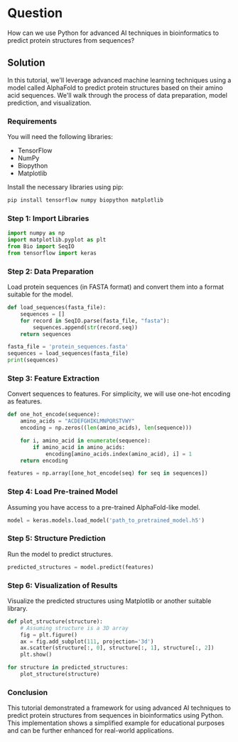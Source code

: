 # Question  
How can we use Python for advanced AI techniques in bioinformatics to predict protein structures from sequences?

## Solution

In this tutorial, we'll leverage advanced machine learning techniques using a model called AlphaFold to predict protein structures based on their amino acid sequences. We'll walk through the process of data preparation, model prediction, and visualization.

### Requirements

You will need the following libraries:

- TensorFlow
- NumPy
- Biopython
- Matplotlib

Install the necessary libraries using pip:

```bash
pip install tensorflow numpy biopython matplotlib
```

### Step 1: Import Libraries

```python
import numpy as np
import matplotlib.pyplot as plt
from Bio import SeqIO
from tensorflow import keras
```

### Step 2: Data Preparation

Load protein sequences (in FASTA format) and convert them into a format suitable for the model.

```python
def load_sequences(fasta_file):
    sequences = []
    for record in SeqIO.parse(fasta_file, "fasta"):
        sequences.append(str(record.seq))
    return sequences

fasta_file = 'protein_sequences.fasta'
sequences = load_sequences(fasta_file)
print(sequences)
```

### Step 3: Feature Extraction

Convert sequences to features. For simplicity, we will use one-hot encoding as features.

```python
def one_hot_encode(sequence):
    amino_acids = "ACDEFGHIKLMNPQRSTVWY"
    encoding = np.zeros((len(amino_acids), len(sequence)))

    for i, amino_acid in enumerate(sequence):
        if amino_acid in amino_acids:
            encoding[amino_acids.index(amino_acid), i] = 1
    return encoding

features = np.array([one_hot_encode(seq) for seq in sequences])
```

### Step 4: Load Pre-trained Model

Assuming you have access to a pre-trained AlphaFold-like model.

```python
model = keras.models.load_model('path_to_pretrained_model.h5')
```

### Step 5: Structure Prediction

Run the model to predict structures.

```python
predicted_structures = model.predict(features)
```

### Step 6: Visualization of Results

Visualize the predicted structures using Matplotlib or another suitable library.

```python
def plot_structure(structure):
    # Assuming structure is a 3D array
    fig = plt.figure()
    ax = fig.add_subplot(111, projection='3d')
    ax.scatter(structure[:, 0], structure[:, 1], structure[:, 2])
    plt.show()

for structure in predicted_structures:
    plot_structure(structure)
```

### Conclusion

This tutorial demonstrated a framework for using advanced AI techniques to predict protein structures from sequences in bioinformatics using Python. This implementation shows a simplified example for educational purposes and can be further enhanced for real-world applications.